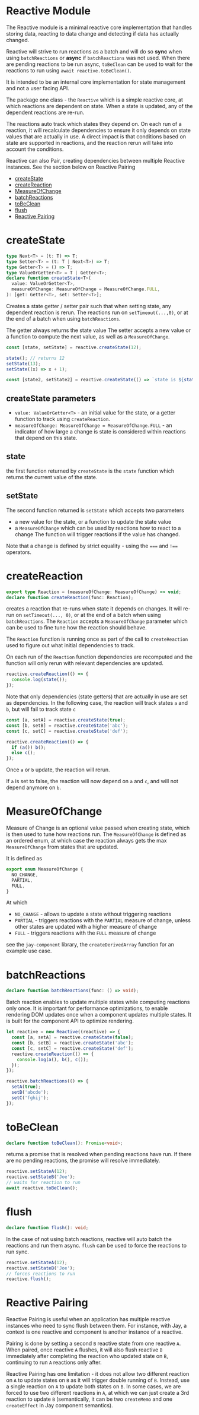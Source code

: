 # Reactive Module

The Reactive module is a minimal reactive core implementation that handles storing data,
reacting to data change and detecting if data has actually changed.

Reactive will strive to run reactions as a batch and will do so **sync** when using `batchReactions` or
**async** if `batchReactions` was not used. When there are pending reactions to be run async, `toBeClean`
can be used to wait for the reactions to run using `await reactive.toBeClean()`.

It is intended to be an internal core implementation for state management and not a user facing API.

The package one class - the `Reactive` which is a simple reactive core, at which reactions are dependent on state.
When a state is updated, any of the dependent reactions are re-run.

The reactions auto track which states they depend on. On each run of a reaction,
it will recalculate dependencies to ensure it only depends on state values that are actually in use.
A direct impact is that conditions based on state are supported in reactions, and the reaction rerun will take
into account the conditions.

Reactive can also Pair, creating dependencies between multiple Reactive instances. See the section below on Reactive Pairing

- [createState](#createState)
- [createReaction](#createReaction)
- [MeasureOfChange](#MeasureOfChange)
- [batchReactions](#batchReactions)
- [toBeClean](#toBeClean)
- [flush](#flush)
- [Reactive Pairing](#paring)

# <a name="createState">createState</a>

```typescript
type Next<T> = (t: T) => T;
type Setter<T> = (t: T | Next<T>) => T;
type Getter<T> = () => T;
type ValueOrGetter<T> = T | Getter<T>;
declare function createState<T>(
  value: ValueOrGetter<T>,
  measureOfChange: MeasureOfChange = MeasureOfChange.FULL,
): [get: Getter<T>, set: Setter<T>];
```

Creates a state getter / setter pair such that when setting state, any dependent reaction is rerun.
The reactions run on `setTimeout(...,0)`, or at the end of a batch when using `batchReactions`.

The getter always returns the state value
The setter accepts a new value or a function to compute the next value, as well as a `MeasureOfChange`.

```typescript
const [state, setState] = reactive.createState(12);

state(); // returns 12
setState(13);
setState((x) => x + 1);

const [state2, setState2] = reactive.createState(() => `state is ${state()}`);
```

## createState parameters

- `value: ValueOrGetter<T>` - an initial value for the state, or a getter function to track using `createReaction`.
- `measureOfChange: MeasureOfChange = MeasureOfChange.FULL` - an indicator of how large a change is state is considered
  within reactions that depend on this state.

## state

the first function returned by `createState` is the `state` function which returns the current value of the state.

## setState

The second function returned is `setState` which accepts two parameters

- a new value for the state, or a function to update the state value
- a `MeasureOfChange` which can be used by reactions how to react to a change
  The function will trigger reactions if the value has changed.

Note that a change is defined by strict equality - using the `===` and `!==` operators.

# <a name="createReaction">createReaction</a>

```typescript
export type Reaction = (measureOfChange: MeasureOfChange) => void;
declare function createReaction(func: Reaction);
```

creates a reaction that re-runs when state it depends on changes.
It will re-run on `setTimeout(..., 0)`, or at the end of a batch when using `batchReactions`.
The `Reaction` accepts a `MeasureOfChange` parameter which can be used to fine tune how the reaction should behave.

The `Reaction` function is running once as part of the call to `createReaction` used to figure out what
initial dependencies to track.

On each run of the `Reaction` function dependencies are recomputed and the function will only rerun with relevant dependencies are updated.

```typescript
reactive.createReaction(() => {
  console.log(state());
});
```

Note that only dependencies (state getters) that are actually in use are set as dependencies.
In the following case, the reaction will track states `a` and `b`, but will fail to track state `c`

```typescript
const [a, setA] = reactive.createState(true);
const [b, setB] = reactive.createState('abc');
const [c, setC] = reactive.createState('def');

reactive.createReaction(() => {
  if (a()) b();
  else c();
});
```

Once `a` or `b` update, the reaction will rerun.

If `a` is set to false, the reaction will now depend on `a` and `c`, and will not depend anymore on `b`.

# <a name="MeasureOfChange">MeasureOfChange</a>

Measure of Change is an optional value passed when creating state, which is then used to tune how reactions run.
The `MeasureOfChange` is defined as an ordered enum, at which case the reaction always gets the max `MeasureOfChange`
from states that are updated.

It is defined as

```typescript
export enum MeasureOfChange {
  NO_CHANGE,
  PARTIAL,
  FULL,
}
```

At which

- `NO_CHANGE` - allows to update a state without triggering reactions
- `PARTIAL` - triggers reactions with the `PARTIAL` measure of change, unless other states are updated with a higher measure of change
- `FULL` - triggers reactions with the `FULL` measure of change

see the `jay-component` library, the `createDerivedArray` function for an example use case.

# <a name="batchReactions">batchReactions</a>

```typescript
declare function batchReactions(func: () => void);
```

Batch reaction enables to update multiple states while computing reactions only once. It is important for
performance optimizations, to enable rendering DOM updates once when a component updates multiple states. It
is built for the component API to optimize rendering.

```typescript
let reactive = new Reactive((reactive) => {
  const [a, setA] = reactive.createState(false);
  const [b, setB] = reactive.createState('abc');
  const [c, setC] = reactive.createState('def');
  reactive.createReaction(() => {
    console.log(a(), b(), c());
  });
});

reactive.batchReactions(() => {
  setA(true);
  setB('abcde');
  setC('fghij');
});
```

# <a name="toBeClean">toBeClean</a>

```typescript
declare function toBeClean(): Promise<void>;
```

returns a promise that is resolved when pending reactions have run. If there are no pending reactions, the promise
will resolve immediately.

```typescript
reactive.setStateA(12);
reactive.setStateB('Joe');
// waits for reaction to run
await reactive.toBeClean();
```

# <a name="flush">flush</a>

```typescript
declare function flush(): void;
```

In the case of not using batch reactions, reactive will auto batch the reactions and run them async.
`flush` can be used to force the reactions to run sync.

```typescript
reactive.setStateA(12);
reactive.setStateB('Joe');
// forces reactions to run
reactive.flush();
```

# <a name="paring">Reactive Pairing</a>

Reactive Pairing is useful when an application has multiple reactive instances who need to sync flush between them.
For instance, with Jay, a context is one reactive and component is another instance of a reactive.

Pairing is done by setting a second `B` reactive state from one reactive `A`. 
When paired, once reactive `A` flushes, it will also flush reactive `B` immediately after completing the reaction 
who updated state on `B`, continuing to run `A` reactions only after.

Reactive Pairing has one limitation - it does not allow two different reaction on `A` to update states on `B` as 
it will trigger double running of `B`. Instead, use a single reaction on `A` to update both states on `B`.
In some cases, we are forced to use two different reactions in `A`, at which we can just create a 3rd reaction to 
update `B` (semantically, it can be two `createMemo` and one `createEffect` in Jay component semantics).

